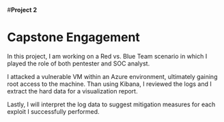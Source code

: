 #**Project 2**
# **Capstone Engagement**

In this project, I am working on a Red vs. Blue Team scenario in which I played the role of both pentester and SOC analyst.

I attacked a vulnerable VM within an Azure environment, ultimately gaining root access to the machine. Than using Kibana, I reviewed the logs and I extract the hard data for a visualization report.

Lastly, I will interpret the log data to suggest mitigation measures for each exploit I successfully performed.
